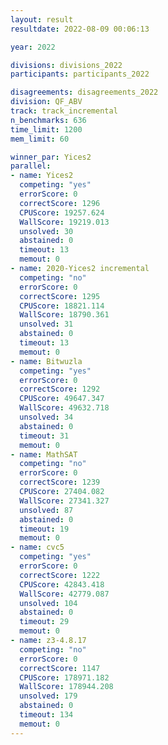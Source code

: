 ```yaml
---
layout: result
resultdate: 2022-08-09 00:06:13

year: 2022

divisions: divisions_2022
participants: participants_2022

disagreements: disagreements_2022
division: QF_ABV
track: track_incremental
n_benchmarks: 636
time_limit: 1200
mem_limit: 60

winner_par: Yices2
parallel:
- name: Yices2
  competing: "yes"
  errorScore: 0
  correctScore: 1296
  CPUScore: 19257.624
  WallScore: 19219.013
  unsolved: 30
  abstained: 0
  timeout: 13
  memout: 0
- name: 2020-Yices2 incremental
  competing: "no"
  errorScore: 0
  correctScore: 1295
  CPUScore: 18821.114
  WallScore: 18790.361
  unsolved: 31
  abstained: 0
  timeout: 13
  memout: 0
- name: Bitwuzla
  competing: "yes"
  errorScore: 0
  correctScore: 1292
  CPUScore: 49647.347
  WallScore: 49632.718
  unsolved: 34
  abstained: 0
  timeout: 31
  memout: 0
- name: MathSAT
  competing: "no"
  errorScore: 0
  correctScore: 1239
  CPUScore: 27404.082
  WallScore: 27341.327
  unsolved: 87
  abstained: 0
  timeout: 19
  memout: 0
- name: cvc5
  competing: "yes"
  errorScore: 0
  correctScore: 1222
  CPUScore: 42843.418
  WallScore: 42779.087
  unsolved: 104
  abstained: 0
  timeout: 29
  memout: 0
- name: z3-4.8.17
  competing: "no"
  errorScore: 0
  correctScore: 1147
  CPUScore: 178971.182
  WallScore: 178944.208
  unsolved: 179
  abstained: 0
  timeout: 134
  memout: 0
---
```

